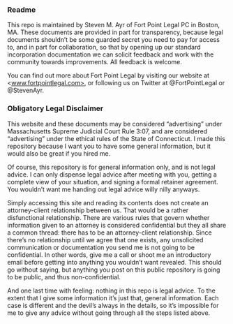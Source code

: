 ### Readme

This repo is maintained by Steven M. Ayr of Fort Point Legal PC in Boston, MA. These documents are provided in part for transparency, because legal documents shouldn’t be some guarded secret you need to pay for access to, and in part for collaboration, so that by opening up our standard incorporation documentation we can solicit feedback and work with the community towards improvements. All feedback is welcome.

You can find out more about Fort Point Legal by visiting our website at <www.fortpointlegal.com>, or following us on Twitter at @FortPointLegal or @StevenAyr.

### Obligatory Legal Disclaimer

This website and these documents may be considered “advertising” under Massachusetts Supreme Judicial Court Rule 3:07, and are considered “advertising” under the ethical rules of the State of Connecticut. I made this repository because I want you to have some general information, but it would also be great if you hired me.

Of course, this repository is for general information only, and is not legal advice. I can only dispense legal advice after meeting with you, getting a complete view of your situation, and signing a formal retainer agreement. You wouldn’t want me handing out legal advice willy nilly anyways.

Simply accessing this site and reading its contents does not create an attorney-client relationship between us. That would be a rather disfunctional relationship. There are various rules that govern whether information given to an attorney is considered confidential but they all share a common thread: there has to be an attorney-client relationship. Since there’s no relationship until we agree that one exists, any unsolicited communication or documentation you send me is not going to be confidential. In other words, give me a call or shoot me an introductory email before getting into anything you wouldn’t want revealed. This should go without saying, but anything you post on this public repository is going to be public, and thus non-confidential.

And one last time with feeling: nothing in this repo is legal advice. To the extent that I give some information it’s just that, general information. Each case is different and the devil’s always in the details, so it’s impossible for me to give any advice without going through all the steps listed above.